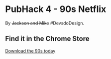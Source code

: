 # PubHack 4 - 90s Netflix

By ~~Jackson and Mike~~  #DevsdoDesign.

## Find it in the Chrome Store

[Download the 90s today](https://chrome.google.com/webstore/detail/iedknegopnchljnfgknmnecgjfalhcah)
